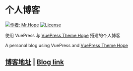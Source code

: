 # 个人博客

[![作者: Mr.Hope](https://img.shields.io/badge/作者-Mr.Hope-blue.svg?style=for-the-badge)](https://mrhope.site)
[![License](https://img.shields.io/github/license/mister-hope/mister-hope.github.io?style=for-the-badge)](https://github.com/Mister-Hope/Mister-Hope.github.io/blob/master/LICENSE)

使用 VuePress 与 [VuePress Theme Hope](https://vuepress-theme-hope.github.io/v2/zh/) 搭建的个人博客

A personal blog using VuePress and [VuePress Theme Hope](https://vuepress-theme-hope.github.io/v2/)

## [博客地址](https://mrhope.site) | [Blog link](https://mister-hope.github.io)
